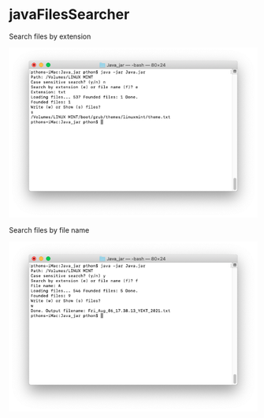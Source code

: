 # javaFilesSearcher
Search files by extension

![Screenshot](/screenshots/Снимок%20экрана%202021-08-06%20в%2017.35.51.png?raw=true "Screenshot")


Search files by file name

![Screenshot](/screenshots/Снимок%20экрана%202021-08-06%20в%2017.38.17.png?raw=true "Screenshot")
